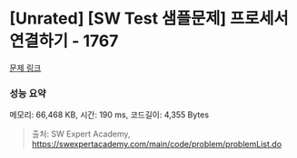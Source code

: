 # [Unrated] [SW Test 샘플문제] 프로세서 연결하기 - 1767 

[문제 링크](https://swexpertacademy.com/main/code/problem/problemDetail.do?contestProbId=AV4suNtaXFEDFAUf) 

### 성능 요약

메모리: 66,468 KB, 시간: 190 ms, 코드길이: 4,355 Bytes



> 출처: SW Expert Academy, https://swexpertacademy.com/main/code/problem/problemList.do